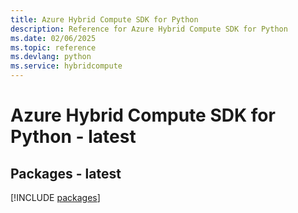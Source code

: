 ```yaml
---
title: Azure Hybrid Compute SDK for Python
description: Reference for Azure Hybrid Compute SDK for Python
ms.date: 02/06/2025
ms.topic: reference
ms.devlang: python
ms.service: hybridcompute
---
```

# Azure Hybrid Compute SDK for Python - latest
## Packages - latest
[!INCLUDE [packages](hybrid-compute-index.md)]